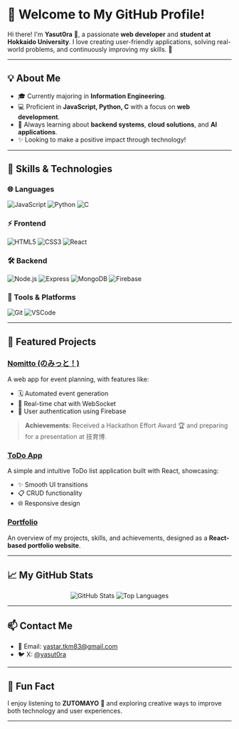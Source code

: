 # 👋 Welcome to My GitHub Profile!

Hi there! I'm **Yasut0ra** 🌟, a passionate **web developer** and **student at Hokkaido University**. I love creating user-friendly applications, solving real-world problems, and continuously improving my skills. 🚀

---

## 💡 About Me
- 🎓 Currently majoring in **Information Engineering**.
- 💻 Proficient in **JavaScript, Python, C** with a focus on **web development**.
- 🌱 Always learning about **backend systems**, **cloud solutions**, and **AI applications**.
- ✨ Looking to make a positive impact through technology!

---

## 🔧 Skills & Technologies

### 🌐 Languages
![JavaScript](https://img.shields.io/badge/JavaScript-ES6+-F7DF1E?style=for-the-badge&logo=javascript&logoColor=black)
![Python](https://img.shields.io/badge/Python-3.x-3776AB?style=for-the-badge&logo=python&logoColor=white)
![C](https://img.shields.io/badge/C-Language-00599C?style=for-the-badge&logo=c&logoColor=white)

### ⚡ Frontend
![HTML5](https://img.shields.io/badge/HTML5-E34F26?style=for-the-badge&logo=html5&logoColor=white)
![CSS3](https://img.shields.io/badge/CSS3-1572B6?style=for-the-badge&logo=css3&logoColor=white)
![React](https://img.shields.io/badge/React-61DAFB?style=for-the-badge&logo=react&logoColor=black)

### 🛠 Backend
![Node.js](https://img.shields.io/badge/Node.js-339933?style=for-the-badge&logo=node.js&logoColor=white)
![Express](https://img.shields.io/badge/Express.js-000000?style=for-the-badge&logo=express&logoColor=white)
![MongoDB](https://img.shields.io/badge/MongoDB-47A248?style=for-the-badge&logo=mongodb&logoColor=white)
![Firebase](https://img.shields.io/badge/Firebase-FFCA28?style=for-the-badge&logo=firebase&logoColor=black)

### 🚀 Tools & Platforms
![Git](https://img.shields.io/badge/Git-F05032?style=for-the-badge&logo=git&logoColor=white)
![VSCode](https://img.shields.io/badge/VS%20Code-007ACC?style=for-the-badge&logo=visual-studio-code&logoColor=white)

---

## 🌟 Featured Projects

### [Nomitto (のみっと！)](https://github.com/Team-Futsukayoi/Nomikai-Setting-App)
A web app for event planning, with features like:
- 🗓 Automated event generation
- 💬 Real-time chat with WebSocket
- 👥 User authentication using Firebase
> **Achievements**: Received a Hackathon Effort Award 🏆 and preparing for a presentation at 技育博.

### [ToDo App](https://github.com/yasut0ra/todo-app)
A simple and intuitive ToDo list application built with React, showcasing:
- ✨ Smooth UI transitions
- 📋 CRUD functionality
- 🌐 Responsive design

### [Portfolio](https://portfolio-86s4xuxvu-yasut0ras-projects.vercel.app/)
An overview of my projects, skills, and achievements, designed as a **React-based portfolio website**.

---

## 📈 My GitHub Stats
<p align="center">
  <img src="https://github-readme-stats.vercel.app/api?username=yasut0ra&show_icons=true&theme=radical" alt="GitHub Stats" />
  <img src="https://github-readme-stats.vercel.app/api/top-langs/?username=yasut0ra&layout=compact&theme=radical" alt="Top Languages" />
</p>

---

## 📫 Contact Me
- 📧 Email: [yastar.tkm83@gmail.com](mailto:yastar.tkm83@gmail.com)
- 🐦 X: [@yasut0ra](https://x.com/YaSut0ra94970)

---

## 🌈 Fun Fact
I enjoy listening to **ZUTOMAYO** 🎵 and exploring creative ways to improve both technology and user experiences.

---

